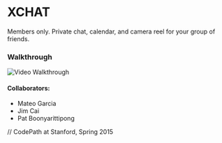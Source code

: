 # XCHAT
Members only. Private chat, calendar, and camera reel for your group of friends.

### Walkthrough
![Video Walkthrough](https://github.com/mog96/XCHAT/blob/master/thedeltitb.gif)









#### Collaborators:
* Mateo Garcia
* Jim Cai
* Pat Boonyarittipong




// CodePath at Stanford, Spring 2015
